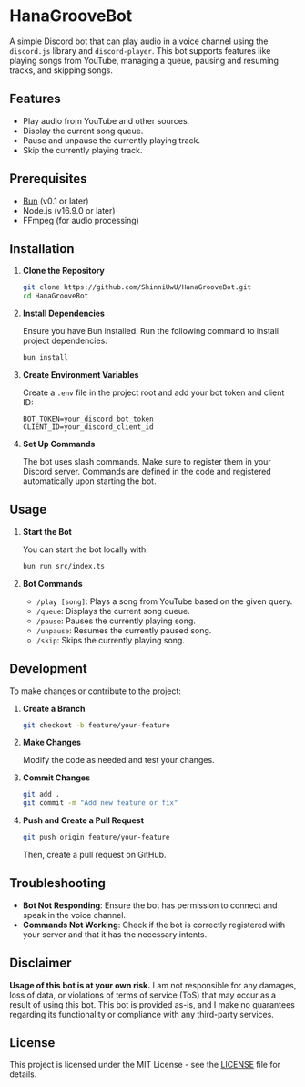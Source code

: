 # HanaGrooveBot

A simple Discord bot that can play audio in a voice channel using the `discord.js` library and `discord-player`. This bot supports features like playing songs from YouTube, managing a queue, pausing and resuming tracks, and skipping songs.

## Features

- Play audio from YouTube and other sources.
- Display the current song queue.
- Pause and unpause the currently playing track.
- Skip the currently playing track.

## Prerequisites

- [Bun](https://bun.sh/) (v0.1 or later)
- Node.js (v16.9.0 or later)
- FFmpeg (for audio processing)

## Installation

1. **Clone the Repository**

   ```bash
   git clone https://github.com/ShinniUwU/HanaGrooveBot.git
   cd HanaGrooveBot
   ```

2. **Install Dependencies**

   Ensure you have Bun installed. Run the following command to install project dependencies:

   ```bash
   bun install
   ```

3. **Create Environment Variables**

   Create a `.env` file in the project root and add your bot token and client ID:

   ```env
   BOT_TOKEN=your_discord_bot_token
   CLIENT_ID=your_discord_client_id
   ```

4. **Set Up Commands**

   The bot uses slash commands. Make sure to register them in your Discord server. Commands are defined in the code and registered automatically upon starting the bot.

## Usage

1. **Start the Bot**

   You can start the bot locally with:

   ```bash
   bun run src/index.ts
   ```

2. **Bot Commands**

   - `/play [song]`: Plays a song from YouTube based on the given query.
   - `/queue`: Displays the current song queue.
   - `/pause`: Pauses the currently playing song.
   - `/unpause`: Resumes the currently paused song.
   - `/skip`: Skips the currently playing song.

## Development

To make changes or contribute to the project:

1. **Create a Branch**

   ```bash
   git checkout -b feature/your-feature
   ```

2. **Make Changes**

   Modify the code as needed and test your changes.

3. **Commit Changes**

   ```bash
   git add .
   git commit -m "Add new feature or fix"
   ```

4. **Push and Create a Pull Request**

   ```bash
   git push origin feature/your-feature
   ```

   Then, create a pull request on GitHub.

## Troubleshooting

- **Bot Not Responding**: Ensure the bot has permission to connect and speak in the voice channel.
- **Commands Not Working**: Check if the bot is correctly registered with your server and that it has the necessary intents.

## Disclaimer

**Usage of this bot is at your own risk.** I am not responsible for any damages, loss of data, or violations of terms of service (ToS) that may occur as a result of using this bot. This bot is provided as-is, and I make no guarantees regarding its functionality or compliance with any third-party services.

## License

This project is licensed under the MIT License - see the [LICENSE](LICENSE) file for details.
